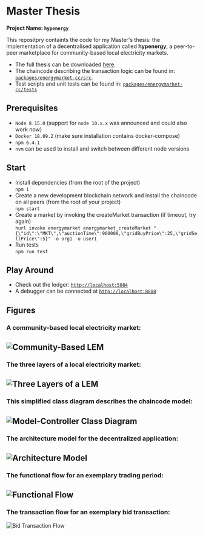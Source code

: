 # Master Thesis
**Project Name: `hypenergy`**

This repositpry containts the code for my Master's thesis: the implementation of a decentralised application called **hypenergy**, a peer-to-peer marketplace for community-based local electricity markets.

* The full thesis can be downloaded [here](https://github.com/raphmc/thesis/raw/master/thesis/thesis.pdf).
* The chaincode describing the transaction logic can be found in: [`packages/energymarket-cc/src`](./packages/energymarket-cc/src).
* Test scripts and unit tests can be found in: [`packages/energymarket-cc/tests`](./packages/energymarket-cc/tests)


## Prerequisites
* `Node 8.15.0` (support for `node 10.x.x` was announced and could also work now)
* `Docker 18.09.2` (make sure installation contains docker-compose)
* `npm 6.4.1`
* `nvm` can be used to install and switch between different node versions


## Start

* Install dependencies (from the root of the project)  
`npm i`
* Create a new development blockchain network and install the chaincode on all peers (from the root of your project)  
`npm start`
* Create a market by invoking the createMarket transaction (if timeout, try again)  
`hurl invoke energymarket energymarket_createMarket "{\"id\":\"MKT\",\"auctionTime\":900000,\"gridBuyPrice\":25,\"gridSellPrice\":5}" -o org1 -u user1`
* Run tests  
`npm run test`


## Play Around

* Check out the ledger: [`http://localhost:5084`](http://localhost:5084)
* A debugger can be connected at [`http://localhost:8888`](http://localhost:8888)


## Figures

### A community-based local electricity market:
![Community-Based LEM](https://github.com/raphmc/thesis/raw/master/thesis/figures/LEMcommunity.png)
---

### The three layers of a local electricity market:
![Three Layers of a LEM](https://github.com/raphmc/thesis/raw/master/thesis/figures/LEMlayers.png)
---

### This simplified class diagram describes the chaincode model:
![Model-Controller Class Diagram](https://github.com/raphmc/thesis/raw/master/thesis/figures/classdiagram.png)
---

### The architecture model for the decentralized application:
![Architecture Model](https://github.com/raphmc/thesis/raw/master/thesis/figures/blockchainnetwork.png)
---

### The functional flow for an exemplary trading period:
![Functional Flow](https://github.com/raphmc/thesis/raw/master/thesis/figures/functionalflow.png)
---

### The transaction flow for an exemplary bid transaction:
![Bid Transaction Flow](https://github.com/raphmc/thesis/raw/master/thesis/figures/bidtransactionflow.png)
